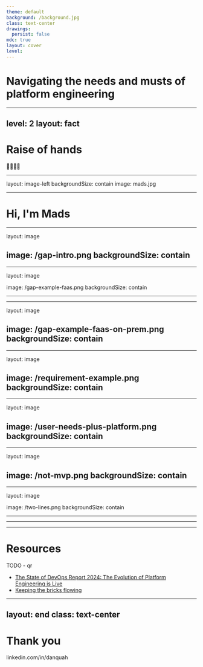 ```yaml
---
theme: default
background: /background.jpg
class: text-center
drawings:
  persist: false
mdc: true
layout: cover
level:
---
```


# Navigating the needs and musts of platform engineering

---
level: 2
layout: fact
---

# Raise of hands
✋🏻✋🏼


---
layout: image-left
backgroundSize: contain
image: mads.jpg

---

# Hi, I'm Mads

---
layout: image

image: /gap-intro.png
backgroundSize: contain
---

---
layout: image

image: /gap-example-faas.png
backgroundSize: contain


---

---
layout: image

image: /gap-example-faas-on-prem.png
backgroundSize: contain
---

---
layout: image

image: /requirement-example.png
backgroundSize: contain
---

---
layout: image

image: /user-needs-plus-platform.png
backgroundSize: contain
---

---
layout: image

image: /not-mvp.png
backgroundSize: contain
---


---
layout: image

image: /two-lines.png
backgroundSize: contain

---



---
---
 # Resources

TODO - qr
 * [The State of DevOps Report 2024: The Evolution of Platform Engineering is Live](https://www.puppet.com/blog/state-devops-report-2024)
 * [Keeping the bricks flowing](https://www.youtube.com/watch?v=SmeekXGYuFU)

---
layout: end
class: text-center
---

# Thank you

linkedin.com/in/danquah
